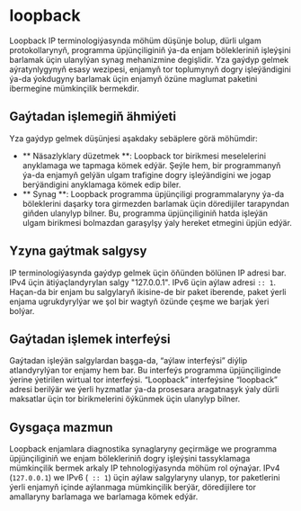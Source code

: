 # loopback

Loopback IP terminologiýasynda möhüm düşünje bolup, dürli ulgam protokollarynyň, programma üpjünçiliginiň ýa-da enjam bölekleriniň işleýşini barlamak üçin ulanylýan synag mehanizmine degişlidir. Yza gaýdyp gelmek aýratynlygynyň esasy wezipesi, enjamyň tor toplumynyň dogry işleýändigini ýa-da ýokdugyny barlamak üçin enjamyň özüne maglumat paketini ibermegine mümkinçilik bermekdir.

## Gaýtadan işlemegiň ähmiýeti

Yza gaýdyp gelmek düşünjesi aşakdaky sebäplere görä möhümdir:

- ** Näsazlyklary düzetmek **: Loopback tor birikmesi meselelerini anyklamaga we tapmaga kömek edýär. Şeýle hem, bir programmanyň ýa-da enjamyň gelýän ulgam trafigine dogry işleýändigini we jogap berýändigini anyklamaga kömek edip biler.
- ** Synag **: Loopback programma üpjünçiligi programmalaryny ýa-da böleklerini daşarky tora girmezden barlamak üçin döredijiler tarapyndan giňden ulanylyp bilner. Bu, programma üpjünçiliginiň hatda işleýän ulgam birikmesi bolmazdan garaşylşy ýaly hereket etmegini üpjün edýär.

## Yzyna gaýtmak salgysy

IP terminologiýasynda gaýdyp gelmek üçin öňünden bölünen IP adresi bar. IPv4 üçin ätiýaçlandyrylan salgy "127.0.0.1". IPv6 üçin aýlaw adresi `:: 1`. Haçan-da bir enjam bu salgylaryň ikisine-de bir paket iberende, paket ýerli enjama ugrukdyrylýar we şol bir wagtyň özünde çeşme we barjak ýeri bolýar.

## Gaýtadan işlemek interfeýsi

Gaýtadan işleýän salgylardan başga-da, “aýlaw interfeýsi” diýlip atlandyrylýan tor enjamy hem bar. Bu interfeýs programma üpjünçiliginde ýerine ýetirilen wirtual tor interfeýsi. “Loopback” interfeýsine “loopback” adresi berilýär we ýerli hyzmatlar ýa-da prosesara aragatnaşyk ýaly dürli maksatlar üçin tor birikmelerini öýkünmek üçin ulanylyp bilner.

## Gysgaça mazmun

Loopback enjamlara diagnostika synaglaryny geçirmäge we programma üpjünçiliginiň we enjam bölekleriniň dogry işleýşini tassyklamaga mümkinçilik bermek arkaly IP tehnologiýasynda möhüm rol oýnaýar. IPv4 (`127.0.0.1`) we IPv6 (` :: 1`) üçin aýlaw salgylaryny ulanyp, tor paketlerini ýerli enjamyň içinde aýlanmaga mümkinçilik berýär, döredijilere tor amallaryny barlamaga we barlamaga kömek edýär.